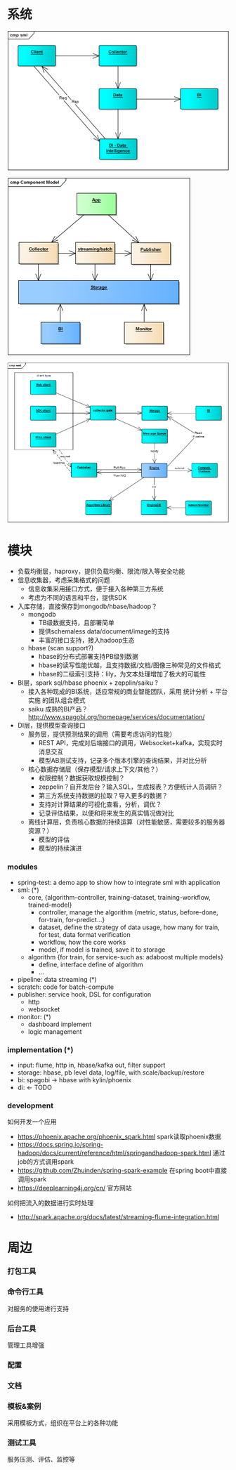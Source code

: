 # 系统

![](arch.png)

![](highview.png)

![](sml.png)

# 模块

- 负载均衡层，haproxy，提供负载均衡、限流/限入等安全功能
- 信息收集器，考虑采集格式的问题
  - 信息收集采用接口方式，便于接入各种第三方系统
  - 考虑为不同的语言和平台，提供SDK
- 入库存储，直接保存到mongodb/hbase/hadoop？
  - mongodb
    - TB级数据支持，且部署简单
    - 提供schemaless data/document/image的支持
    - 丰富的接口支持，接入hadoop生态
  - hbase (scan support?)
    - hbase的分布式部署支持PB级别数据
    - hbase的读写性能优越，且支持数据/文档/图像三种常见的文件格式
    - hbase的二级索引支持：lily，为文本处理增加了极大的可能性
- BI层，spark sql/hbase phoenix + zepplin/saiku ?
  - 接入各种现成的BI系统，适应常规的商业智能团队，采用 统计分析 + 平台实施 的团队组合模式
  - saiku 成熟的BI产品？http://www.spagobi.org/homepage/services/documentation/
- DI层，提供模型查询接口
  - 服务层，提供预测结果的调用（需要考虑访问的性能）
    - REST API，完成对后端接口的调用，Websocket+kafka，实现实时消息交互
    - 模型AB测试支持，记录多个版本引擎的查询结果，并对比分析
  - 核心数据存储层（保存模型/请求上下文/其他？）
    - 权限控制？数据获取规模控制？
    - zeppelin？自开发后台？输入SQL，生成报表？方便统计人员调研？
    - 第三方系统支持数据的拉取？导入更多的数据？
    - 支持对计算结果的可视化查看，分析，调优？
    - 记录评估结果，以便和将来发生的真实情况做对比
  - 离线计算层，负责核心数据的持续运算（对性能敏感，需要较多的服务器资源？）
    - 模型的评估
    - 模型的持续演进

### modules

- spring-test: a demo app to show how to integrate sml with application
- sml: (*)
  - core, {algorithm-controller, training-dataset, training-workflow, trained-model}
    - controller, manage the algorithm {metric, status, before-done, for-train, for-predict...}
    - dataset, define the strategy of data usage, how many for train, for test, data format verification
    - workflow, how the core works
    - model, if model is trained, save it to storage
  - algorithm {for train, for service-such as: adaboost multiple models}
    - define, interface define of algorithm
    - ...
- pipeline: data streaming (*)
- scratch: code for batch-compute
- publisher: service hook, DSL for configuration
  - http
  - websocket
- monitor: (*)
  - dashboard implement
  - logic management

### implementation (*)

- input: flume, http in, hbase/kafka out, filter support
- storage: hbase, pb level data, log/file, with scale/backup/restore
- bi: spagobi -> hbase with kylin/phoenix
- di: <- TODO

### development

如何开发一个应用

- https://phoenix.apache.org/phoenix_spark.html spark读取phoenix数据
- https://docs.spring.io/spring-hadoop/docs/current/reference/html/springandhadoop-spark.html 通过job的方式调用spark
- https://github.com/Zhuinden/spring-spark-example 在spring boot中直接调用spark
- https://deeplearning4j.org/cn/ 官方网站

如何把流入的数据进行实时处理

- http://spark.apache.org/docs/latest/streaming-flume-integration.html

# 周边

### 打包工具
### 命令行工具
对服务的使用进行支持
### 后台工具
管理工具增强
### 配置
### 文档
### 模板&案例
采用模板方式，组织在平台上的各种功能
### 测试工具
服务压测、评估、监控等
